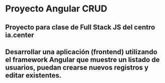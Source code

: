 # Proyecto Angular CRUD
## Proyecto para clase de Full Stack JS del centro ia.center 
## Desarrollar una aplicación (frontend) utilizando el framework Angular que muestre un listado de usuarios, puedan crearse nuevos registros y editar existentes.
